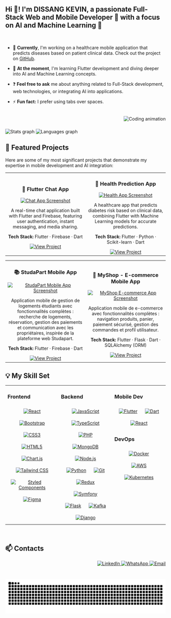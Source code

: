 <h2 align="left">Hi 👋! I'm DISSANG KEVIN, a passionate Full-Stack Web and Mobile Developer 📱 with a focus on AI and Machine Learning 🤖</h2>

<br/>

- 🔭 **Currently**, I'm working on a healthcare mobile application that predicts diseases based on patient clinical data. Check out the project on [GitHub](https://github.com/kteken10/HealthcareMobileApp).

- 🌱 **At the moment**, I'm learning Flutter development and diving deeper into AI and Machine Learning concepts.

- ❓ **Feel free to ask** me about anything related to Full-Stack development, web technologies, or integrating AI into applications.

- ⚡ **Fun fact:** I prefer using tabs over spaces.

<br/>

<div align="right">
  <img height="345" src="https://cdn.dribbble.com/users/730703/screenshots/6581243/avento.gif" alt="Coding animation" />
</div>

###

<div align="left">
  <img src="https://github-readme-stats.vercel.app/api?username=kteken10&hide_title=true&hide_rank=false&show_icons=true&include_all_commits=true&count_private=true&disable_animations=false&theme=ocean_dark&locale=en&hide_border=true" height="150" alt="Stats graph" />
  <img src="https://github-readme-stats.vercel.app/api/top-langs?username=kteken10&locale=en&hide_title=true&layout=compact&card_width=320&langs_count=9&theme=ocean_dark&hide_border=true" height="150" alt="Languages graph" />
</div>

## 🚀 Featured Projects

Here are some of my most significant projects that demonstrate my expertise in mobile development and AI integration:

<div align="center">
  <table>
    <tr>
      <td align="center" width="50%">
        <h3>💬 Flutter Chat App</h3>
        <a href="https://github.com/kteken10/flutter_chat_app" target="_blank">
          <img src="https://github.com/user-attachments/assets/493a2f65-a69d-438b-9bf6-6b4a2e6181e5" width="90%" alt="Chat App Screenshot"/>
        </a>
        <p>A real-time chat application built with Flutter and Firebase, featuring user authentication, instant messaging, and media sharing.</p>
        <p><strong>Tech Stack:</strong> Flutter · Firebase · Dart</p>
        <a href="https://github.com/kteken10/flutter_chat_app" target="_blank">
          <img src="https://img.shields.io/badge/View_Project-181717?style=for-the-badge&logo=github&logoColor=white" height="25" alt="View Project"/>
        </a>
      </td>
      <td align="center" width="50%">
        <h3>🏥 Health Prediction App</h3>
        <a href="https://github.com/kteken10/flutter_health_app" target="_blank">
          <img src="https://github.com/user-attachments/assets/2014ccaf-6739-469f-bc04-8e653d88a2b7" width="90%" alt="Health App Screenshot"/>
        </a>
        <p>A healthcare app that predicts diabetes risk based on clinical data, combining Flutter with Machine Learning models for accurate predictions.</p>
        <p><strong>Tech Stack:</strong> Flutter · Python · Scikit-learn · Dart</p>
        <a href="https://github.com/kteken10/flutter_health_app" target="_blank">
          <img src="https://img.shields.io/badge/View_Project-181717?style=for-the-badge&logo=github&logoColor=white" height="25" alt="View Project"/>
        </a>
      </td>
     
     
  

   
    
  </table>
</div>

<div align="center">
  <table>
    <tr>
  <td align="center" width="50%">
    <h3>📚 StudaPart Mobile App</h3>
    <a href="https://github.com/kteken10/studapart_mobile" target="_blank">
      <img src="https://github.com/user-attachments/assets/4c407cb4-75d2-41cc-88cc-36f23c643670" 
           width="90%" 
           alt="StudaPart Mobile App Screenshot"/>
    </a>
    <p>
      Application mobile de gestion de logements étudiants avec fonctionnalités complètes : 
      recherche de logements, réservation, gestion des paiements et communication avec les propriétaires, 
      inspirée de la plateforme web Studapart.
    </p>
    <p><strong>Tech Stack:</strong> Flutter · Firebase · Dart</p>
    <a href="https://github.com/kteken10/studapart_mobile" target="_blank">
      <img src="https://img.shields.io/badge/View_Project-181717?style=for-the-badge&logo=github&logoColor=white" 
           height="25" 
           alt="View Project"/>
    </a>
  </td>

  <td align="center" width="50%">
    <h3>🛒 MyShop - E-commerce Mobile App</h3>
    <a href="https://github.com/kteken10/flutter_ecommerce_app" target="_blank">
      <img src="https://github.com/user-attachments/assets/7eef49b0-e79d-49da-8006-97c5696de468" 
           width="90%" 
           alt="MyShop E-commerce App Screenshot"/>
    </a>
    <p>
      Application mobile de e-commerce avec fonctionnalités complètes : navigation produits, panier, 
      paiement sécurisé, gestion des commandes et profil utilisateur.
    </p>
    <p><strong>Tech Stack:</strong> Flutter · Flask · Dart · SQLAlchemy (ORM)</p>
    <a href="https://github.com/kteken10/flutter_ecommerce_app" target="_blank">
      <img src="https://img.shields.io/badge/View_Project-181717?style=for-the-badge&logo=github&logoColor=white" 
           height="25" 
           alt="View Project"/>
    </a>
  </td>
</tr>


   
    
  </table>
</div>

## 💡 My Skill Set  

<table>
<tr>
  <td valign="top" width="33%">

### Frontend  
<div align="center">  
<a href="https://reactjs.org/" target="_blank"><img style="margin: 10px" src="https://profilinator.rishav.dev/skills-assets/react-original-wordmark.svg" alt="React" height="50" /></a>  
<a href="https://getbootstrap.com/" target="_blank"><img style="margin: 10px" src="https://profilinator.rishav.dev/skills-assets/bootstrap-plain.svg" alt="Bootstrap" height="50" /></a>  
<a href="https://www.w3schools.com/css/" target="_blank"><img style="margin: 10px" src="https://profilinator.rishav.dev/skills-assets/css3-original-wordmark.svg" alt="CSS3" height="50" /></a>  
<a href="https://en.wikipedia.org/wiki/HTML5" target="_blank"><img style="margin: 10px" src="https://profilinator.rishav.dev/skills-assets/html5-original-wordmark.svg" alt="HTML5" height="50" /></a>  
<a href="https://www.chartjs.org/" target="_blank"><img style="margin: 10px" src="https://profilinator.rishav.dev/skills-assets/logo-title.svg" alt="Chart.js" height="50" /></a>  
<a href="https://tailwindcss.com/" target="_blank"><img style="margin: 10px" src="https://profilinator.rishav.dev/skills-assets/tailwindcss.svg" alt="Tailwind CSS" height="50" /></a>  
<a href="https://styled-components.com/" target="_blank"><img style="margin: 10px" src="https://profilinator.rishav.dev/skills-assets/styled-components.png" alt="Styled Components" height="50" /></a>  
<a href="https://www.figma.com/" target="_blank"><img style="margin: 10px" src="https://profilinator.rishav.dev/skills-assets/figma-icon.svg" alt="Figma" height="50" /></a>  
</div>  

  </td>
  <td valign="top" width="33%">

### Backend  
<div align="center">  
<a href="https://www.javascript.com/" target="_blank"><img style="margin: 10px" src="https://profilinator.rishav.dev/skills-assets/javascript-original.svg" alt="JavaScript" height="50" /></a>  
<a href="https://www.typescriptlang.org/" target="_blank"><img style="margin: 10px" src="https://profilinator.rishav.dev/skills-assets/typescript-original.svg" alt="TypeScript" height="50" /></a>  
<a href="https://www.php.net/" target="_blank"><img style="margin: 10px" src="https://profilinator.rishav.dev/skills-assets/php-original.svg" alt="PHP" height="50" /></a>  
<a href="https://www.mongodb.com/" target="_blank"><img style="margin: 10px" src="https://profilinator.rishav.dev/skills-assets/mongodb-original-wordmark.svg" alt="MongoDB" height="50" /></a>  
<a href="https://nodejs.org/" target="_blank"><img style="margin: 10px" src="https://profilinator.rishav.dev/skills-assets/nodejs-original-wordmark.svg" alt="Node.js" height="50" /></a>  
<a href="https://www.python.org/" target="_blank"><img style="margin: 10px" src="https://profilinator.rishav.dev/skills-assets/python-original.svg" alt="Python" height="50" /></a>  
<a href="https://github.com/" target="_blank"><img style="margin: 10px" src="https://profilinator.rishav.dev/skills-assets/git-scm-icon.svg" alt="Git" height="50" /></a>  
<a href="https://redux.js.org/" target="_blank"><img style="margin: 10px" src="https://profilinator.rishav.dev/skills-assets/redux-original.svg" alt="Redux" height="50" /></a>  
<a href="https://symfony.com/" target="_blank"><img style="margin: 10px" src="https://profilinator.rishav.dev/skills-assets/symfony_black_03.svg" alt="Symfony" height="50" /></a>  
<a href="https://flask.palletsprojects.com/" target="_blank"><img style="margin: 10px" src="https://profilinator.rishav.dev/skills-assets/flask.png" alt="Flask" height="50" /></a>  
<a href="https://kafka.apache.org/" target="_blank"><img style="margin: 10px" src="https://profilinator.rishav.dev/skills-assets/apache_kafka-icon.svg" alt="Kafka" height="50" /></a>  
<a href="https://www.djangoproject.com/" target="_blank"><img style="margin: 10px" src="https://profilinator.rishav.dev/skills-assets/django-original.svg" alt="Django" height="50" /></a>  
</div>

  </td>
  <td valign="top" width="33%">

### Mobile Dev  
<div align="center">  
<a href="https://flutter.dev/" target="_blank"><img style="margin: 10px" src="https://profilinator.rishav.dev/skills-assets/flutterio-icon.svg" alt="Flutter" height="50" /></a>  
<a href="https://dart.dev/" target="_blank"><img style="margin: 10px" src="https://profilinator.rishav.dev/skills-assets/dartlang-icon.svg" alt="Dart" height="50" /></a>  
<a href="https://reactjs.org/" target="_blank"><img style="margin: 10px" src="https://profilinator.rishav.dev/skills-assets/react-original-wordmark.svg" alt="React" height="50" /></a>  
</div>  

### DevOps  
<div align="center">  
<a href="https://www.docker.com/" target="_blank"><img style="margin: 10px" src="https://profilinator.rishav.dev/skills-assets/docker-original-wordmark.svg" alt="Docker" height="50" /></a>  
<a href="https://aws.amazon.com/" target="_blank"><img style="margin: 10px" src="https://profilinator.rishav.dev/skills-assets/amazonwebservices-original-wordmark.svg" alt="AWS" height="50" /></a>  
<a href="https://kubernetes.io/" target="_blank"><img style="margin: 10px" src="https://profilinator.rishav.dev/skills-assets/kubernetes-icon.svg" alt="Kubernetes" height="50" /></a>  
</div>

  </td>
</tr>
</table>  

<br/>  

## 📫 Contacts  

<div align="right">
  <a href="https://www.linkedin.com/in/dissangkevin" target="_blank">
    <img src="https://img.shields.io/static/v1?message=LinkedIn&logo=linkedin&label=&color=0077B5&logoColor=white&style=for-the-badge" height="35" alt="LinkedIn"/>
  </a>
  <a href="https://wa.me/237697645415" target="_blank">
    <img src="https://img.shields.io/static/v1?message=WhatsApp&logo=whatsapp&label=&color=25D366&logoColor=white&style=for-the-badge" height="35" alt="WhatsApp"/>
  </a>
  <a href="mailto:dissangfrancis@yahoo.com" target="_blank">
    <img src="https://img.shields.io/static/v1?message=Email&logo=yahoo&label=&color=6001D2&logoColor=white&style=for-the-badge" height="35" alt="Email"/>
  </a>
</div>

###

<br clear="both">

<img src="https://raw.githubusercontent.com/kteken10/kteken10/output/snake.svg" alt="Snake animation" />
